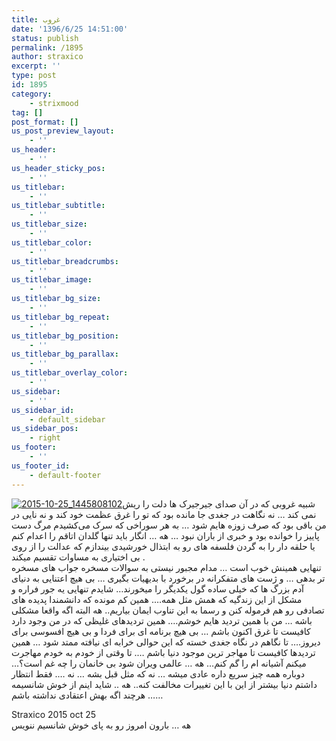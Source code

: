 ```yaml
---
title: غروب
date: '1396/6/25 14:51:00'
status: publish
permalink: /1895
author: straxico
excerpt: ''
type: post
id: 1895
category:
    - strixmood
tag: []
post_format: []
us_post_preview_layout:
    - ''
us_header:
    - ''
us_header_sticky_pos:
    - ''
us_titlebar:
    - ''
us_titlebar_subtitle:
    - ''
us_titlebar_size:
    - ''
us_titlebar_color:
    - ''
us_titlebar_breadcrumbs:
    - ''
us_titlebar_image:
    - ''
us_titlebar_bg_size:
    - ''
us_titlebar_bg_repeat:
    - ''
us_titlebar_bg_position:
    - ''
us_titlebar_bg_parallax:
    - ''
us_titlebar_overlay_color:
    - ''
us_sidebar:
    - ''
us_sidebar_id:
    - default_sidebar
us_sidebar_pos:
    - right
us_footer:
    - ''
us_footer_id:
    - default-footer
---
```

[![2015-10-25_1445808102](../../uploads/2016/03/2015-10-25_1445808102-300x300.jpg)](http://localhost/wp-content/uploads/2016/03/2015-10-25_1445808102.jpg)شبیه غروبی که در آن صدای جیرجیرک ها دلت را ریش نمی کند … نه نگاهت در جغدی جا مانده بود که تو را غرق عظمت خود کند و نه نایی در من باقی بود که صرف زوزه هایم شود … به هر سوراخی که سرک می‌کشیدم مرگ دست پاییز را خوانده بود و خبری از باران نبود … هه … انگار باید تنها گلدان اتاقم را اعدام کنم یا حلقه دار را به گردن فلسفه های رو به ابتذال خورشیدی بیندازم که عدالت را از روی بی اختیاری به مساوات تقسیم میکند .  
تنهایی همینش خوب است … مدام مجبور نیستی به سوالات مسخره جواب های مسخره تر بدهی … و ژست های متفکرانه در برخورد با بدیهیات بگیری … بی هیچ اعتنایی به دنیای آدم بزرگ ها که خیلی ساده گول یکدیگر را میخورند… شایدم تنهایی یه جور فراره و مشکل از این زندگیه که همش مثل همه…. همین کم مونده که دانشمندا پدیده های تصادفی رو هم فرموله کنن و رسما به این تناوب ایمان بیاریم.. هه البته اگه واقعا مشکلی باشه … من با همین تردید هایم خوشم…. همین تردیدهای غلیظی که در من وجود دارد کافیست تا غرق اکنون باشم … بی هیچ برنامه ای برای فردا و بی هیچ افسوسی برای دیروز…. تا نگاهم در نگاه جغدی خسته که این حوالی خرابه ای نیافته ممتد شود … همین تردیدها کافیست تا مهاجر ترین موجود دنیا باشم …. تا وقتی از خودم به خودم مهاجرت میکنم آشیانه ام را گم کنم… هه … عالمی ویران شود بی خانمان را چه غم است؟… دوباره همه چیز سریع داره عادی میشه … نه که مثل قبل بشه … نه …. فقط انتظار داشتم دنیا بیشتر از این با این تغییرات مخالفت کنه.. هه .. شاید اینم از خوش شانسیمه … هرچند اگه بهش اعتقادی نداشته باشم…

Straxico 2015 oct 25  
هه … بارون امروز رو به پای خوش شانسیم ننویس